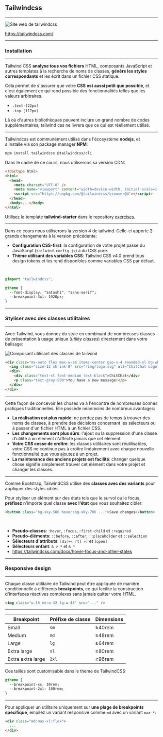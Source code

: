 
<Breadcrumbs />

## Tailwindcss
<Hr />

<div class="flex justify-center h-4/5 mt-5">
  <img src="/images/tailwindcss.com.png" alt="Site web de tailwindcss"/>
</div>

<p class="text-center text-sm !mt-0">
<a href="https://tailwindcss.com/">
https://tailwindcss.com/
</a>
</p>

---

<Breadcrumbs />

### Installation
<Hr />

Tailwind CSS **analyse tous vos fichiers** HTML, composants JavaScript et autres templates à la recherche de noms de classes, **génère les styles correspondants** et les écrit dans un fichier CSS statique.

<v-click>

Cela permet de s'assurer que votre **CSS est aussi petit que possible**, et c'est également ce qui rend possible des fonctionnalités telles que les valeurs arbitraires.

* `.text-[22px]`
* `.top-[117px]`
</v-click>

<v-click>
<div class="mt-7 bg-yellow-100 border border-yellow-400 text-yellow-700 px-4 py-3 rounded relative text-xs" role="alert">

<mdi-bulb /> Là où d'autres bibliothèques peuvent inclure un grand nombre de codes supplémentaires, tailwind css ne livrera que ce qui est réellement utilisé.
</div>
</v-click>

---

<Breadcrumbs />

Tailwindcss est communément utilisé dans l'écosystème **nodejs**, et s'installe via son package manager **NPM**:

```bash
npm install tailwindcss @tailwindcss/cli
```

<v-click>

Dans le cadre de ce cours, nous utiliserons sa version CDN:

```html
<!doctype html>
<html>
  <head>
    <meta charset="UTF-8" />
    <meta name="viewport" content="width=device-width, initial-scale=1.0" />
    <script src="https://unpkg.com/@tailwindcss/browser@4"></script>
  </head>
  <body>...</body>
</html>
```
</v-click>

<v-click>
<div class="text-center text-sm">

Utilisez le template **tailwind-starter** dans le repository [<mdi-github /> exercises](https://github.com/isfates-l1-outils-dev-sites-web/exercises).
</div>
</v-click>


---

<Breadcrumbs />

Dans ce cours nous utiliserons la version 4 de tailwind. Celle-ci apporte 2 grands changements à la version précédente:

<v-clicks>

* **Configuration CSS-first**: la configuration de votre projet passe du JavaScript (`tailwind.config.js`) à du CSS pure.
* **Thème utilisant des variables CSS**: Tailwind CSS v4.0 prend tous design tokens et les rend disponibles comme variables CSS par défaut.
</v-clicks>

<br />
<v-click>

```css
@import "tailwindcss";

@theme {
  --font-display: "Satoshi", "sans-serif";
  --breakpoint-3xl: 1920px;
}
```
</v-click>

---

<Breadcrumbs />

### Styliser avec des classes utilitaires
<Hr />

Avec Tailwind, vous donnez du style en combinant de nombreuses classes de présentation à usage unique (*utility classes*) directement dans votre balisage:

<v-clicks>

<div class="flex justify-center h-1/5 my-5">
  <img src="/images/tailwind-component-demo.png" alt="Composant utilisant des classes de tailwind" class="!border-0"/>
</div>

```html
<div class="mx-auto flex max-w-sm items-center gap-x-4 rounded-xl bg-white p-6 shadow-lg outline outline-black/5">
  <img class="size-12 shrink-0" src="/img/logo.svg" alt="ChitChat Logo" />
  <div>
    <div class="text-xl font-medium text-black">ChitChat</div>
    <p class="text-gray-500">You have a new message!</p>
  </div>
</div>
```
</v-clicks>

---

<Breadcrumbs />

Cette façon de concevoir les choses va à l'encontre de nombreuses bonnes pratiques traditionnelles. Elle possède néanmoins de nombreux avantages:

<v-clicks>

* **La réalisation est plus rapide**: ne perdez pas de temps à trouver des noms de classes, à prendre des décisions concernant les sélecteurs ou à passer d'un fichier HTML à un fichier CSS.
* **Les changements sont plus sûrs**: l'ajout ou la suppression d'une classe d'utilité à un élément n'affecte jamais que cet élément.
* **Votre CSS cesse de croître**: les classes utilitaires sont réutilisables, votre CSS ne continue pas à croître linéairement avec chaque nouvelle fonctionnalité que vous ajoutez à un projet.
* **La maintenance des anciens projets est facilité**: changer quelque chose signifie simplement trouver cet élément dans votre projet et changer les classes.
</v-clicks>

---

<Breadcrumbs />

Comme Bootstrap, TailwindCSS utilise des **classes avec des variants** pour appliquer des styles ciblés.

<v-click>

Pour styliser un élément sur des états tels que le survol ou le focus, **préfixez** n'importe quel classe **avec l'état** que vous souhaitez cibler:

```html
<button class="bg-sky-500 hover:bg-sky-700 ...">Save changes</button>
```
</v-click>

<br />
<v-clicks>

* **Pseudo-classes**: `:hover`, `:focus`, `:first-child` et `:required`
* **Pseudo-éléments**: `::before`, `::after`, `::placeholder` et `::selection`
* **Sélecteurs d'attributs**: `[dir=« rtl »]` et `[open]`
* **Sélecteurs enfant**: `& > *` et `& *`
* https://tailwindcss.com/docs/hover-focus-and-other-states
</v-clicks>

---

<Breadcrumbs />

### Responsive design
<Hr />

Chaque classe utilitaire de Tailwind peut être appliquée de manière conditionnelle à différents **breakpoints**, ce qui facilite la construction d'interfaces réactives complexes sans jamais quitter votre HTML.

```html
<img class="w-16 md:w-32 lg:w-48" src="..." />
```

---

<Breadcrumbs />

<div class="text-sm">

| **Breakpoint**    | **Préfixe de classe** | **Dimensions** |
|-------------------|-----------------------|----------------|
| Small             | `sm`                  | ≥40rem         |
| Medium            | `md`                  | ≥48rem         |
| Large             | `lg`                  | ≥64rem         |
| Extra large       | `xl`                  | ≥80rem         |
| Extra extra large | `2xl`                 | ≥96rem         |
</div>

<v-click>

Ces tailles sont customisable dans le thème de TailwindCSS:

```css
@theme {
  --breakpoint-xs: 30rem;
  --breakpoint-2xl: 100rem;
}
```
</v-click>

---

<Breadcrumbs />

Pour appliquer un utilitaire uniquement sur **une plage de breakpoints spécifique**, empilez un variant responsive comme `md` avec un variant `max-*`:

```html
<div class="md:max-xl:flex">
  ...
</div>
```
